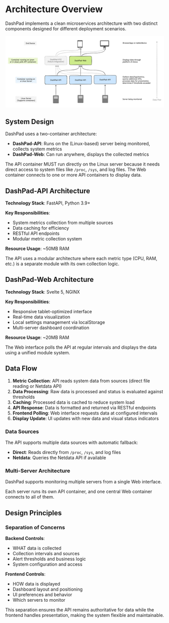 # Architecture Overview

DashPad implements a clean microservices architecture with two distinct components designed for different deployment scenarios.

![DashPad Data Flow Diagram](assets/dashpad-diagram-api-web-container.jpg)

## System Design

DashPad uses a two-container architecture:

- **DashPad-API**: Runs on the (Linux-based) server being monitored, collects system metrics
- **DashPad-Web**: Can run anywhere, displays the collected metrics

The API container MUST run directly on the Linux server because it needs direct access to system files like `/proc`, `/sys`, and log files. The Web container connects to one or more API containers to display data.

## DashPad-API Architecture

**Technology Stack**: FastAPI, Python 3.9+

**Key Responsibilities**:

- System metrics collection from multiple sources
- Data caching for efficiency
- RESTful API endpoints
- Modular metric collection system

**Resource Usage**: ~50MB RAM

The API uses a modular architecture where each metric type (CPU, RAM, etc.) is a separate module with its own collection logic.

## DashPad-Web Architecture

**Technology Stack**: Svelte 5, NGINX

**Key Responsibilities**:

- Responsive tablet-optimized interface
- Real-time data visualization
- Local settings management via localStorage
- Multi-server dashboard coordination

**Resource Usage**: ~20MB RAM

The Web interface polls the API at regular intervals and displays the data using a unified module system.

## Data Flow

1. **Metric Collection**: API reads system data from sources (direct file reading or Netdata API)
2. **Data Processing**: Raw data is processed and status is evaluated against thresholds
3. **Caching**: Processed data is cached to reduce system load
4. **API Response**: Data is formatted and returned via RESTful endpoints
5. **Frontend Polling**: Web interface requests data at configured intervals
6. **Display Update**: UI updates with new data and visual status indicators

### Data Sources

The API supports multiple data sources with automatic fallback:

- **Direct**: Reads directly from `/proc`, `/sys`, and log files
- **Netdata**: Queries the Netdata API if available

### Multi-Server Architecture

DashPad supports monitoring multiple servers from a single Web interface.

Each server runs its own API container, and one central Web container connects to all of them.

## Design Principles

### Separation of Concerns

**Backend Controls**:

- WHAT data is collected
- Collection intervals and sources
- Alert thresholds and business logic
- System configuration and access

**Frontend Controls**:

- HOW data is displayed
- Dashboard layout and positioning
- UI preferences and behavior
- Which servers to monitor

This separation ensures the API remains authoritative for data while the frontend handles presentation, making the system flexible and maintainable.